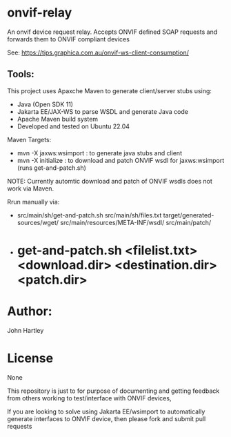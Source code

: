 # onvif-relay
An onvif device request relay.
Accepts ONVIF defined SOAP requests and forwards them to ONVIF compliant devices

See: https://tips.graphica.com.au/onvif-ws-client-consumption/

## Tools:

This project uses Apaxche Maven to generate client/server stubs using:
- Java (Open SDK 11)
- Jakarta EE/JAX-WS to parse WSDL and generate Java code
- Apache Maven build system
- Developed and tested on Ubuntu 22.04

Maven Targets:
- mvn -X jaxws:wsimport : to generate java stubs and client
- mvn -X initialize : to download and patch ONVIF wsdl for jaxws:wsimport (runs get-and-patch.sh)

NOTE: Currently automtic download and patch of ONVIF wsdls does not work via Maven.

Rrun manually via:
- src/main/sh/get-and-patch.sh src/main/sh/files.txt target/generated-sources/wget/ src/main/resources/META-INF/wsdl/ src/main/patch/
- # get-and-patch.sh <filelist.txt> <download.dir> <destination.dir> <patch.dir>


# Author:

John Hartley

# License

None

This repository is just to for purpose of documenting and getting feedback from others working to test/interface with ONVIF devices, 

If you are looking to solve using Jakarta EE/wsimport to automatically generate interfaces to ONVIF device, then please fork and submit pull requests
 
